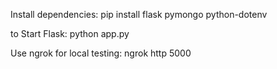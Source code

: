 Install dependencies:
pip install flask pymongo python-dotenv

to Start Flask:
python app.py

Use ngrok for local testing:
ngrok http 5000
